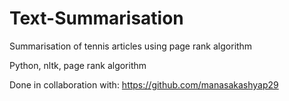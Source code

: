 # Text-Summarisation
Summarisation of tennis articles using page rank algorithm

Python, nltk, page rank algorithm

Done in collaboration with: https://github.com/manasakashyap29
